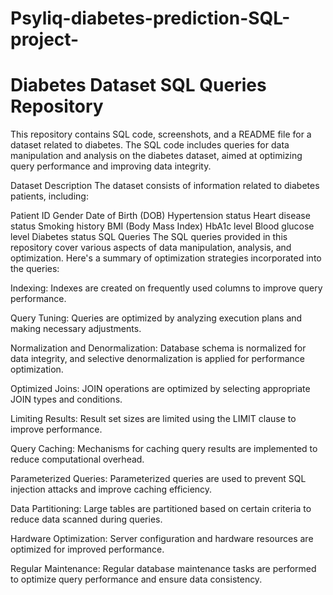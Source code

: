 # Psyliq-diabetes-prediction-SQL-project-

# Diabetes Dataset SQL Queries Repository

This repository contains SQL code, screenshots, and a README file for a dataset related to diabetes. The SQL code includes queries for data manipulation and analysis on the diabetes dataset, aimed at optimizing query performance and improving data integrity.

Dataset Description
The dataset consists of information related to diabetes patients, including:

Patient ID
Gender
Date of Birth (DOB)
Hypertension status
Heart disease status
Smoking history
BMI (Body Mass Index)
HbA1c level
Blood glucose level
Diabetes status
SQL Queries
The SQL queries provided in this repository cover various aspects of data manipulation, analysis, and optimization. Here's a summary of optimization strategies incorporated into the queries:

Indexing: Indexes are created on frequently used columns to improve query performance.

Query Tuning: Queries are optimized by analyzing execution plans and making necessary adjustments.

Normalization and Denormalization: Database schema is normalized for data integrity, and selective denormalization is applied for performance optimization.

Optimized Joins: JOIN operations are optimized by selecting appropriate JOIN types and conditions.

Limiting Results: Result set sizes are limited using the LIMIT clause to improve performance.

Query Caching: Mechanisms for caching query results are implemented to reduce computational overhead.

Parameterized Queries: Parameterized queries are used to prevent SQL injection attacks and improve caching efficiency.

Data Partitioning: Large tables are partitioned based on certain criteria to reduce data scanned during queries.

Hardware Optimization: Server configuration and hardware resources are optimized for improved performance.

Regular Maintenance: Regular database maintenance tasks are performed to optimize query performance and ensure data consistency.
